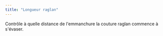 ```yaml
---
title: "Longueur raglan"
---
```


Contrôle à quelle distance de l'emmanchure la couture raglan commence à s'évaser.
